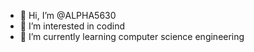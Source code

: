 - 👋 Hi, I’m @ALPHA5630
- 👀 I’m interested in codind
- 🌱 I’m currently learning computer science engineering
<!---
ALPHA5630/ALPHA5630 is a ✨ special ✨ repository because its `README.md` (this file) appears on your GitHub profile.
You can click the Preview link to take a look at your changes.
--->
